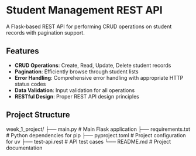 # Student Management REST API

A Flask-based REST API for performing CRUD operations on student records with pagination support.

## Features

- **CRUD Operations**: Create, Read, Update, Delete student records
- **Pagination**: Efficiently browse through student lists
- **Error Handling**: Comprehensive error handling with appropriate HTTP status codes
- **Data Validation**: Input validation for all operations
- **RESTful Design**: Proper REST API design principles

## Project Structure
week_1_project/
├── main.py # Main Flask application
├── requirements.txt # Python dependencies for pip
├── pyproject.toml # Project configuration for uv
├── test-api.rest # API test cases
└── README.md # Project documentation

